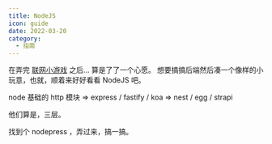 ```yaml
---
title: NodeJS
icon: guide
date: 2022-03-20
category:
  - 指南
---
```


在弄完 [联网小游戏](https://github.com/huamurui/bumping-balls) 之后... 算是了了一个心愿。
想要搞搞后端然后凑一个像样的小玩意，也就，顺着来好好看看 NodeJS 吧。

node 基础的 http 模块 => express / fastify / koa => nest / egg / strapi

他们算是，三层。

找到个 nodepress ，弄过来，搞一搞。  
